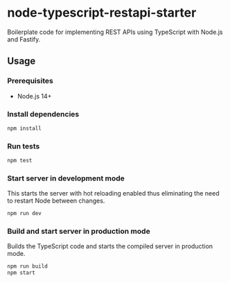 # node-typescript-restapi-starter


Boilerplate code for implementing REST APIs using TypeScript with Node.js and Fastify.

## Usage

### Prerequisites

- Node.js 14+

### Install dependencies 

```bash
npm install
```

### Run tests

```bash
npm test
```

### Start server in development mode

This starts the server with hot reloading enabled thus eliminating the need to restart Node between changes.

```bash
npm run dev
```

### Build and start server in production mode

Builds the TypeScript code and starts the compiled server in production mode.

```bash
npm run build
npm start
```
